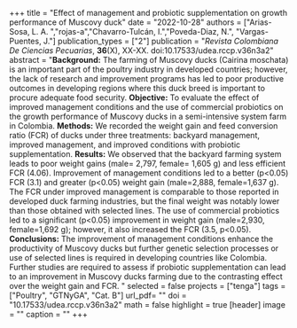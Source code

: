 +++
title = "Effect of management and probiotic supplementation on growth performance of Muscovy duck"
date = "2022-10-28"
authors = ["Arias-Sosa, L. A. ","rojas-a","Chavarro-Tulcán, I.","Poveda-Diaz, N.", "Vargas-Puentes, J."]
publication_types = ["2"]
publication = "*Revista Colombiana De Ciencias Pecuarias*, **36**(X), XX-XX. doi:10.17533/udea.rccp.v36n3a2"
abstract = "**Background:** The farming of Muscovy ducks (Cairina moschata) is an important part of the  poultry industry in developed countries; however, the lack of research and improvement  programs has led to poor productive outcomes in developing regions where this duck breed is important to procure adequate food security. **Objective:** To evaluate the effect of improved  management conditions and the use of commercial probiotics on the growth performance of Muscovy ducks in a semi-intensive system farm in Colombia. **Methods:** We recorded the weight gain and feed conversion ratio (FCR) of ducks under three treatments: backyard management, improved management, and improved conditions with probiotic supplementation. **Results:** We observed that the backyard farming system leads to poor weight gains (male= 2,797, female= 1,605 g) and less efficient FCR (4.06). Improvement of management conditions led to a better (p<0.05) FCR (3.1) and greater (p<0.05) weight gain (male=2,888, female=1,637 g). The FCR under improved management is comparable to those reported in developed duck farming industries, but the final weight was notably lower than those obtained with selected lines. The use of commercial probiotics led to a significant (p<0.05) improvement in weight gain (male=2,930, female=1,692 g); however, it also increased the FCR (3.5, p<0.05). **Conclusions:** The improvement of management conditions enhance the productivity of Muscovy ducks but further genetic selection processes or use of selected lines is required in developing countries like Colombia. Further studies are required to assess if probiotic supplementation can lead to an improvement in Muscovy ducks farming due to the contrasting effect over the weight gain and FCR. "
selected = false
projects = ["tenga"]
tags = ["Poultry", "GTNyGA", "Cat. B"]
url_pdf= ""
doi = "10.17533/udea.rccp.v36n3a2"
math = false
highlight = true
[header]
image = ""
caption = ""
+++
